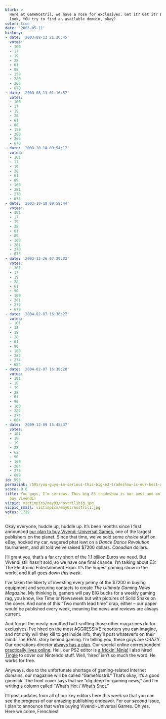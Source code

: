 ```yaml
---
blurb: >
  Here at GameNostril, we have a nose for exclusives. Get it? Get it? Because -- okay,
  look, YOU try to find an available domain, okay?
color: true
date: '2003-05-11'
history:
- date: '2003-08-12 21:26:45'
  votes:
  - 100
  - 17
  - 19
  - 28
  - 61
  - 88
  - 159
  - 280
  - 266
  - 670
- date: '2003-08-13 01:16:57'
  votes:
  - 100
  - 17
  - 19
  - 28
  - 61
  - 88
  - 159
  - 280
  - 266
  - 670
- date: '2003-10-18 09:54:17'
  votes:
  - 101
  - 17
  - 19
  - 28
  - 61
  - 89
  - 160
  - 281
  - 270
  - 675
- date: '2003-10-18 09:58:44'
  votes:
  - 101
  - 17
  - 19
  - 28
  - 61
  - 89
  - 160
  - 281
  - 270
  - 675
- date: '2003-12-26 07:39:02'
  votes:
  - 101
  - 17
  - 19
  - 28
  - 61
  - 90
  - 160
  - 281
  - 272
  - 679
- date: '2004-02-07 16:36:27'
  votes:
  - 101
  - 18
  - 19
  - 28
  - 61
  - 90
  - 160
  - 282
  - 274
  - 684
- date: '2004-02-07 16:38:20'
  votes:
  - 101
  - 18
  - 19
  - 28
  - 61
  - 90
  - 160
  - 282
  - 274
  - 684
- date: '2009-12-09 15:45:37'
  votes:
  - 101
  - 18
  - 19
  - 28
  - 62
  - 90
  - 160
  - 284
  - 275
  - 689
id: 595
permalink: /595/you-guys-im-serious-this-big-e3-tradeshow-is-our-best-and-only-chance-to-buy-vivendi/
score: 8.0
title: You guys, I’m serious. This big E3 tradeshow is our best and only chance to
  buy Vivendi!
vicpic: victimpics/may03/nostril1big.jpg
vicpic_small: victimpics/may03/nostril1.jpg
votes: 1739
---
```


Okay everyone, huddle up, huddle up. It’s been months since I first
announced [our plan to buy Vivendi-Universal Games](%ARTICLE[436]%),
one of the largest publishers on the planet. Since that time, we’ve sold
some *choice* stuff on eBay, hocked my car, wagered phat lewt on a
*Dance Dance Revolution* tournament, and all told we’ve raised $7200
dollars. *Canadian* dollars.

I’ll grant you, that’s a far cry short of the 1.1 billion Euros we need.
But Vivendi still hasn’t sold, so we have one final chance. I’m talking
about E3: The Electronic Entertainment Expo. It’s the hugest gaming show
in the world, and it all goes down *this week*.

I’ve taken the liberty of investing every penny of the $7200 in buying
equipment and securing contacts to create *The Ultimate Gaming News
Magazine*. My thinking is, gamers will pay BIG bucks for a weekly gaming
rag, you know, like Time or Newsweek but with pictures of Solid Snake on
the cover. And none of this “Two month lead time” crap, either – our
paper would be published every week, meaning the news and reviews are
always current.

And forget the mealy-mouthed butt-sniffing those other magazines do for
exclusives. I’ve hired on the most AGGRESSIVE reporters you can imagine,
and not only will they kill to get inside info, they’ll post whatever’s
on their mind. The REAL story behind gaming. I’m telling you, these guys
are CRAZY. Our operations director [always has a
plan](%ARTICLE[365]%). Our special online correspondent [practically
lives online](%ARTICLE[486]%). Hell, our PS2 editor is [a frickin’
Ninja!](%ARTICLE[450]%) I also hired [Tingle](%ARTICLE[581]%) to
cover our Nintendo stuff. Well, ‘hired’ isn’t so much the word. He works
for free.

Anyways, due to the unfortunate shortage of gaming-related Internet
domains, our magazine will be called “GameNostril.” That’s okay, it’s a
good gimmick. The front cover says that we “dig deep for gaming news,”
and I’m writing a column called “What’s Hot / What’s Snot.”

I’ll post updates from all of our key editors here this week so that you
can see the progress of our amazing publishing endeavor. For our
*second* issue, I plan to announce that we’re buying Vivendi-Universal
Games. Oh yes. Here we come, Frenchies!
